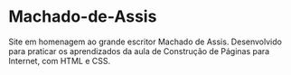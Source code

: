 # Machado-de-Assis

Site em homenagem ao grande escritor Machado de Assis. Desenvolvido para praticar os aprendizados da aula de Construção de Páginas para Internet, com HTML e CSS.
